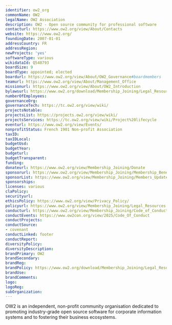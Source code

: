 ```yaml
---
identifier: ow2_org
commonName: OW2
legalName: OW2 Association
description: OW2 - Open source community for professional software
contacturl: https://www.ow2.org/view/About/Contacts
website: https://www.ow2.org/
foundingDate: 2007-01-01
addressCountry: FR
addressRegion:
newProjects: 'yes'
softwareType: various
wikidataId: Q540793
boardSize: 9
boardType: appointed; elected
boardurl: https://www.ow2.org/view/About/OW2_Governance#boardmembers
teamurl: https://www.ow2.org/view/About/Management_Office
missionurl: https://www.ow2.org/view/About/OW2_Introduction
bylawsurl: https://www.ow2.org/download/Membership_Joining/Legal_Resources/OW2-BylawsVERSION2021.pdf?rev=1.2
numberOfEmployees:
governanceOrg:
governanceTech: https://tc.ow2.org/view/wiki/
projectsNotable:
projectsList: https://projects.ow2.org/view/wiki/
projectsServices: https://tc.ow2.org/view/wiki/Project%20lifecycle
eventurl: https://www.ow2.org/view/Events/
nonprofitStatus: French 1901 Non-profit Association
taxID:
taxIDLocal:
budgetUsd:
budgetYear:
budgeturl:
budgetTransparent:
funding:
donateurl: https://www.ow2.org/view/Membership_Joining/Donate
sponsorurl: https://www.ow2.org/view/Membership_Joining/Membership_Benefits
sponsorList: https://www.ow2.org/view/Membership_Joining/Members_Updated
sponsorships:
licenses: various
claPolicy:
securityurl:
ethicsPolicy: https://www.ow2.org/view/Privacy_Policy/
policyurl: https://www.ow2.org/view/Membership_Joining/Legal_Resources
conducturl: https://www.ow2.org/view/Membership_Joining/Code_of_Conduct
conductEvents: https://www.ow2con.org/view/2025/Code_Of_Conduct
conductProjects:
conductSource:
- covenant
conductLinked: footer
conductReport:
diversityPolicy:
diversityDescription:
brandPrimary: OW2
brandSecondary:
brandReg:
brandPolicy: https://www.ow2.org/download/Membership_Joining/Legal_Resources/OW2TrademarksandLogoPolicyv2.2.pdf?rev=1.4
brandUse:
brandComments:
logo:
logoReg:
subOrganization:
---
```


OW2 is an independent, non-profit community organisation dedicated to promoting industry-grade open source software for corporate information systems and to fostering their business ecosystems.
